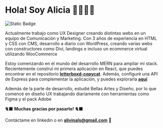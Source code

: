 # Hola! Soy Alicia 👩🏽‍💻✨
![Static Badge](https://img.shields.io/badge/LinkedIn-blue?style=flat-square&logo=linkedin&logoColor=White)

Actualmente trabajo como UX Designer creando distintas webs en un equipo de Comunicación y Marketing. Con 3 años de experiencia en HTML y CSS con CMS, desarrollo a diario con WordPress, creando varias webs con constructores como Divi, landings e incluso un ecommerce virtual utilizando WooCommerce

Estoy comenzando en el mundo del desarrollo MERN para ampliar mi stack. Recientemente construí mi primera aplicación en React, que puedes encontrar en el repositorio **[letterboxd-copycat](https://github.com/aliciavb/letterboxd-copycat)**. Además, configuré una API de Express para complementar la aplicación, y puedes explorarla **[aquí](https://github.com/aliciavb/letterboxd-api)**

Además de la parte de desarrollo, estudié Bellas Artes y Diseño, por lo que comencé en diseño UX trabajando diariamente con herramientas como Figma y el pack Adobe

🐈‍⬛ **Muchas gracias por pasarte!** 🐈‍⬛

Contáctame en linkedin o en  **[alivinals@gmail.com](mailto:alivinals+githubreadme@gmail.com)** 💌
  
<!---
aliciavb/aliciavb es un ✨ repositorio especial ✨ porque su `README.md` (este archivo) aparece en tu perfil de GitHub.
Puedes hacer clic en el enlace de Vista previa para ver tus cambios.
--->
